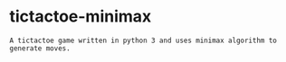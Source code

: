 # tictactoe-minimax
	
	A tictactoe game written in python 3 and uses minimax algorithm to generate moves.
